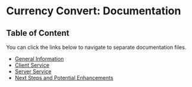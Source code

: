 # Currency Convert: Documentation

## Table of Content

You can click the links below to navigate to separate documentation files.

- [General Information](./01-General-Info.md)
- [Client Service](./02-Client-Structure.md)
- [Server Service](./03-Server-Structure.md)
- [Next Steps and Potential Enhancements](./04-Potential-Enhancements.md)
